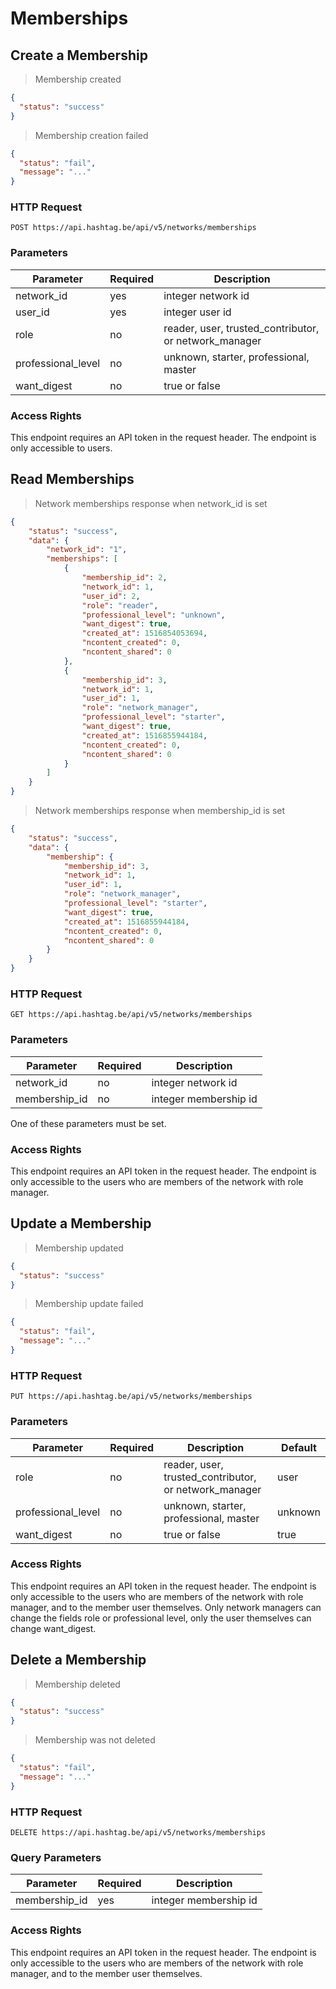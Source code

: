 # Memberships

## Create a Membership

> Membership created

```json
{
  "status": "success"
}
```

> Membership creation failed

```json
{
  "status": "fail",
  "message": "..."
}
```

### HTTP Request

`POST https://api.hashtag.be/api/v5/networks/memberships`

### Parameters

Parameter | Required | Description
--------- | -------- | -----------
network_id | yes | integer network id
user_id | yes | integer user id
role | no | reader, user, trusted_contributor, or network_manager | user
professional_level | no | unknown, starter, professional, master | unknown
want_digest | no | true or false | true

### Access Rights

This endpoint requires an API token in the request header. The endpoint is only accessible to users.




## Read Memberships

> Network memberships response when network_id is set

```json
{
    "status": "success",
    "data": {
        "network_id": "1",
        "memberships": [
            {
                "membership_id": 2,
                "network_id": 1,
                "user_id": 2,
                "role": "reader",
                "professional_level": "unknown",
                "want_digest": true,
                "created_at": 1516854053694,
                "ncontent_created": 0,
                "ncontent_shared": 0
            },
            {
                "membership_id": 3,
                "network_id": 1,
                "user_id": 1,
                "role": "network_manager",
                "professional_level": "starter",
                "want_digest": true,
                "created_at": 1516855944184,
                "ncontent_created": 0,
                "ncontent_shared": 0
            }
        ]
    }
}
```

> Network memberships response when membership_id is set

```json
{
    "status": "success",
    "data": {
        "membership": {
            "membership_id": 3,
            "network_id": 1,
            "user_id": 1,
            "role": "network_manager",
            "professional_level": "starter",
            "want_digest": true,
            "created_at": 1516855944184,
            "ncontent_created": 0,
            "ncontent_shared": 0
        }
    }
}
```

### HTTP Request

`GET https://api.hashtag.be/api/v5/networks/memberships`

### Parameters

Parameter | Required | Description
--------- | -------- | -----------
network_id | no | integer network id
membership_id | no | integer membership id

One of these parameters must be set.

### Access Rights

This endpoint requires an API token in the request header. The endpoint is only accessible to the users who are members of the network with role manager.




## Update a Membership

> Membership updated

```json
{
  "status": "success"
}
```

> Membership update failed

```json
{
  "status": "fail",
  "message": "..."
}
```

### HTTP Request

`PUT https://api.hashtag.be/api/v5/networks/memberships`

### Parameters

Parameter | Required | Description | Default
--------- | -------- | ----------- | -------
role | no | reader, user, trusted_contributor, or network_manager | user
professional_level | no | unknown, starter, professional, master | unknown
want_digest | no | true or false | true

### Access Rights

This endpoint requires an API token in the request header. The endpoint is only accessible to the users who are members of the network with role manager, and to the member user themselves. Only network managers can change the fields role or professional level, only the user themselves can change want_digest.





## Delete a Membership

> Membership deleted

```json
{
  "status": "success"
}
```

> Membership was not deleted

```json
{
  "status": "fail",
  "message": "..."
}
```

### HTTP Request

`DELETE https://api.hashtag.be/api/v5/networks/memberships`

### Query Parameters

Parameter | Required | Description
--------- | -------- | -----------
membership_id | yes | integer membership id

### Access Rights

This endpoint requires an API token in the request header. The endpoint is only accessible to the users who are members of the network with role manager, and to the member user themselves.

